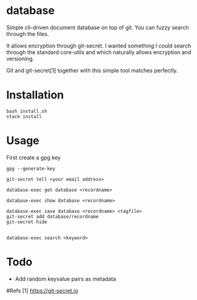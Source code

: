 # database

Simple cli-driven document database on top of git. You can fuzzy search through the files.  

It allows encryption through git-secret. I wanted something I could search through the standard core-utils and which naturally allows encryption and versioning. 

Git and git-secret[1] together with this simple tool matches perfectly.  

# Installation 

    bash install.sh
    stack install 

# Usage 

First create a gpg key 

    gpg --generate-key

    git-secret tell <your email address>

    database-exec get database <recordname>

    database-exec show database <recordname>
    
    database-exec save database <recordname> <tagfile>
    git-secret add database/recordname
    git-secret hide 


    database-exec search <keyword>

# Todo 

* Add random keyvalue pairs as metadata

#Refs
[1] https://git-secret.io
